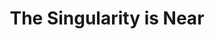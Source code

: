 ---
layout: book
title: The Singularity is Near
category: 书香
tags: 
keywords: 
books: 
    - title: 奇点临近
      status: 已读
      author: Ray Kurzweil
      publisher: 机械工业出版社
      language: 中文
      link: 
      cover: /public/img/BookCovers/TheSingularityIsNear.jpg
      description: 非常喜欢的一本书，力荐！
---